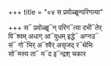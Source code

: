 +++
title = "०४ स प्रवोळ्हॄन्परिगत्या"

+++
स᳓ प्रवोळ्हॄ᳓न् परिग᳓त्या दभी᳓तेर्  
वि᳓श्वम् अधाग् आ᳓युधम् इद्धे᳓ अग्नउ᳓  
सं᳓ गो᳓भिर् अ᳓श्वैर् असृजद् र᳓थेभिः  
सो᳓मस्य ता᳓ म᳓द इ᳓न्द्रश् चकार